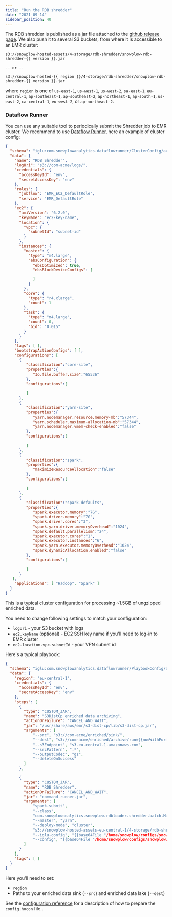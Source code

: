 ```yaml
---
title: "Run the RDB shredder"
date: "2021-09-14"
sidebar_position: 40
---
```


The RDB shredder is published as a jar file attached to the [github release page](https://github.com/snowplow/snowplow-rdb-loader/releases). We also push it to several S3 buckets, from where it is accessible to an EMR cluster:

```text
s3://snowplow-hosted-assets/4-storage/rdb-shredder/snowplow-rdb-shredder-{{ version }}.jar

-- or --

s3://snowplow-hosted-{{ region }}/4-storage/rdb-shredder/snowplow-rdb-shredder-{{ version }}.jar
```

where `region` is one of `us-east-1`, `us-west-1`, `us-west-2`, `sa-east-1`, `eu-central-1`, `ap-southeast-1`, `ap-southeast-2`, `ap-northeast-1`, `ap-south-1`, `us-east-2`, `ca-central-1`, `eu-west-2`, or `ap-northeast-2`.

### Dataflow Runner

You can use any suitable tool to periodically submit the Shredder job to EMR cluster. We recommend to use [Dataflow Runner](/docs/api-reference/dataflow-runner/index.md), here an example of cluster config:

```json
{
  "schema": "iglu:com.snowplowanalytics.dataflowrunner/ClusterConfig/avro/1-1-0",
  "data": {
    "name": "RDB Shredder",
    "logUri": "s3://com-acme/logs/",
    "credentials": {
      "accessKeyId": "env",
      "secretAccessKey": "env"
    },
    "roles": {
      "jobflow": "EMR_EC2_DefaultRole",
      "service": "EMR_DefaultRole"
    },
    "ec2": {
      "amiVersion": "6.2.0",
      "keyName": "ec2-key-name",
      "location": {
        "vpc": {
          "subnetId": "subnet-id"
        }
      },
      "instances": {
        "master": {
          "type": "m4.large",
          "ebsConfiguration": {
            "ebsOptimized": true,
            "ebsBlockDeviceConfigs": [

            ]
          }
        },
        "core": {
          "type": "r4.xlarge",
          "count": 1
        },
        "task": {
          "type": "m4.large",
          "count": 0,
          "bid": "0.015"
        }
      }
    },
    "tags": [ ],
    "bootstrapActionConfigs": [ ],
    "configurations": [
      {
         "classification":"core-site",
         "properties":{
            "Io.file.buffer.size":"65536"
         },
         "configurations":[
   
         ]
      },
      {
         "classification":"yarn-site",
         "properties":{
            "yarn.nodemanager.resource.memory-mb":"57344",
            "yarn.scheduler.maximum-allocation-mb":"57344",
            "yarn.nodemanager.vmem-check-enabled":"false"
         },
         "configurations":[
   
         ]
      },
      {
         "classification":"spark",
         "properties":{
            "maximizeResourceAllocation":"false"
         },
         "configurations":[
   
         ]
      },
      {
         "classification":"spark-defaults",
         "properties":{
            "spark.executor.memory":"7G",
            "spark.driver.memory":"7G",
            "spark.driver.cores":"3",
            "spark.yarn.driver.memoryOverhead":"1024",
            "spark.default.parallelism":"24",
            "spark.executor.cores":"1",
            "spark.executor.instances":"6",
            "spark.yarn.executor.memoryOverhead":"1024",
            "spark.dynamicAllocation.enabled":"false"
         },
         "configurations":[
   
         ]
      }
   ],
    "applications": [ "Hadoop", "Spark" ]
  }
}
```

This is a typical cluster configuration for processing ~1.5GB of ungzipped enriched data.

You need to change following settings to match your configuration:

- `logUri` - your S3 bucket with logs
- `ec2.keyName` (optional) - EC2 SSH key name if you'll need to log-in to EMR cluster
- `ec2.location.vpc.subnetId` - your VPN subnet id

Here's a typical playbook:

```json
{
  "schema": "iglu:com.snowplowanalytics.dataflowrunner/PlaybookConfig/avro/1-0-1",
  "data": {
    "region": "eu-central-1",
    "credentials": {
      "accessKeyId": "env",
      "secretAccessKey": "env"
    },
    "steps": [
      {
        "type": "CUSTOM_JAR",
        "name": "S3DistCp enriched data archiving",
        "actionOnFailure": "CANCEL_AND_WAIT",
        "jar": "/usr/share/aws/emr/s3-dist-cp/lib/s3-dist-cp.jar",
        "arguments": [
            "--src", "s3://com-acme/enriched/sink/",
            "--dest", "s3://com-acme/enriched/archive/run={{nowWithFormat "2006-01-02-15-04-05"}}/",
            "--s3Endpoint", "s3-eu-central-1.amazonaws.com",
            "--srcPattern", ".*",
            "--outputCodec", "gz",
            "--deleteOnSuccess"
        ]
      },

      {
        "type": "CUSTOM_JAR",
        "name": "RDB Shredder",
        "actionOnFailure": "CANCEL_AND_WAIT",
        "jar": "command-runner.jar",
        "arguments": [
            "spark-submit",
            "--class",
            "com.snowplowanalytics.snowplow.rdbloader.shredder.batch.Main",
            "--master", "yarn",
            "--deploy-mode", "cluster",
            "s3://snowplow-hosted-assets-eu-central-1/4-storage/rdb-shredder/snowplow-rdb-shredder-2.0.0.jar",
            "--iglu-config", "{{base64File "/home/snowplow/configs/snowplow/iglu_resolver.json"}}",
            "--config", "{{base64File "/home/snowplow/configs/snowplow/config.hocon"}}"
        ]
      }
    ],
    "tags": [ ]
  }
}
```

Here you'll need to set:

- `region`
- Paths to your enriched data sink (`--src`) and enriched data lake (`--dest`)

See the [configuration reference](/docs/api-reference/loaders-storage-targets/snowplow-rdb-loader/previous-versions/snowplow-rdb-loader/rdb-shredder-configuration-reference/index.md) for a description of how to prepare the `config.hocon` file..
